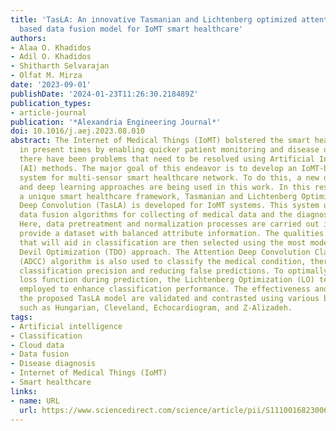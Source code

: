 ```yaml
---
title: 'TasLA: An innovative Tasmanian and Lichtenberg optimized attention deep convolution
  based data fusion model for IoMT smart healthcare'
authors:
- Alaa O. Khadidos
- Adil O. Khadidos
- Shitharth Selvarajan
- Olfat M. Mirza
date: '2023-09-01'
publishDate: '2024-01-23T11:26:30.218489Z'
publication_types:
- article-journal
publication: '*Alexandria Engineering Journal*'
doi: 10.1016/j.aej.2023.08.010
abstract: The Internet of Medical Things (IoMT) bolstered the smart health care industry
  in present times by enabling quicker patient monitoring and disease diagnosis. However,
  there have been problems that need to be resolved using Artificial Intelligence
  (AI) methods. The major goal of this endeavor is to develop an IoMT-based data fusion
  system for multi-sensor smart healthcare network. To do this, a new optimization
  and deep learning approaches are being used in this work. In this research work,
  a unique smart healthcare framework, Tasmanian and Lichtenberg Optimized Attention
  Deep Convolution (TasLA) is developed for IoMT systems. This system uses an intelligent
  data fusion algorithms for collecting of medical data and the diagnosis of disorders.
  Here, data pretreatment and normalization processes are carried out in order to
  provide a dataset with balanced attribute information. The qualities or characteristics
  that will aid in classification are then selected using the most modern Tasmanian
  Devil Optimization (TDO) approach. The Attention Deep Convolution Classification
  (ADCC) algorithm is also used to classify the medical condition, thereby improving
  classification precision and reducing false predictions. To optimally compute the
  loss function during prediction, the Lichtenberg Optimization (LO) technique is
  employed to enhance classification performance. The effectiveness and results of
  the proposed TasLA model are validated and contrasted using various benchmark datasets
  such as Hungarian, Cleveland, Echocardiogram, and Z-Alizadeh.
tags:
- Artificial intelligence
- Classification
- Cloud data
- Data fusion
- Disease diagnosis
- Internet of Medical Things (IoMT)
- Smart healthcare
links:
- name: URL
  url: https://www.sciencedirect.com/science/article/pii/S1110016823006841
---
```

